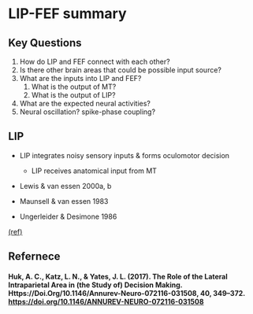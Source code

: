 # LIP-FEF summary <!-- omit in toc -->

## Key Questions

1. How do LIP and FEF connect with each other?
2. Is there other brain areas that could be possible input source?
3. What are the inputs into LIP and FEF?
   1. What is the output of MT?
   2. What is the output of LIP?
4. What are the expected neural activities?
5. Neural oscillation? spike-phase coupling?

## LIP

- LIP integrates noisy sensory inputs & forms oculomotor decision

  - LIP receives anatomical input from MT

- Lewis & van essen 2000a, b
- Maunsell & van essen 1983
- Ungerleider & Desimone 1986

[(ref)](#huk-a-c-katz-l-n--yates-j-l-2017-the-role-of-the-lateral-intraparietal-area-in-the-study-of-decision-making-httpsdoiorg101146annurev-neuro-072116-031508-40-349372-httpsdoiorg101146annurev-neuro-072116-031508)

## Refernece <!-- omit in toc -->

#### Huk, A. C., Katz, L. N., & Yates, J. L. (2017). The Role of the Lateral Intraparietal Area in (the Study of) Decision Making. Https://Doi.Org/10.1146/Annurev-Neuro-072116-031508, 40, 349–372. https://doi.org/10.1146/ANNUREV-NEURO-072116-031508 <!-- omit in toc -->
